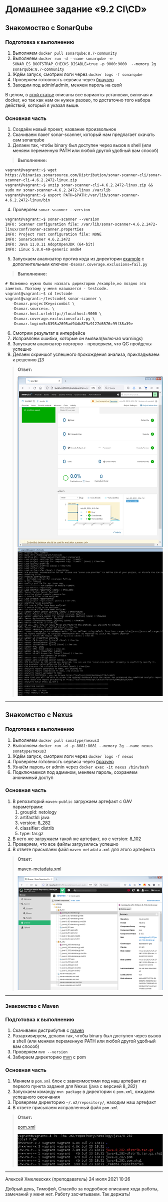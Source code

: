 # Домашнее задание «9.2 CI\CD»

## Знакомоство с SonarQube

### Подготовка к выполнению

1. Выполняем `docker pull sonarqube:8.7-community`
2. Выполняем `docker run -d --name sonarqube -e SONAR_ES_BOOTSTRAP_CHECKS_DISABLE=true -p 9000:9000  --memory 2g sonarqube:8.7-community`
3. Ждём запуск, смотрим логи через `docker logs -f sonarqube`
4. Проверяем готовность сервиса через [браузер](http://localhost:9000)
5. Заходим под admin\admin, меняем пароль на свой

В целом, в [этой статье](https://docs.sonarqube.org/latest/setup/install-server/) описаны все варианты установки, включая и docker, но так как нам он нужен разово, то достаточно того набора действий, который я указал выше.

### Основная часть

1. Создаём новый проект, название произвольное
2. Скачиваем пакет sonar-scanner, который нам предлагает скачать сам sonarqube
3. Делаем так, чтобы binary был доступен через вызов в shell (или меняем переменную PATH или любой другой удобный вам способ)
> **Выполнение:**    
```
vagrant@vagrant:~$ wget https://binaries.sonarsource.com/Distribution/sonar-scanner-cli/sonar-scanner-cli-4.6.2.2472-linux.zip
vagrant@vagrant:~$ unzip sonar-scanner-cli-4.6.2.2472-linux.zip && sudo mv sonar-scanner-4.6.2.2472-linux /var/lib
vagrant@vagrant:~$ export PATH=$PATH:/var/lib/sonar-scanner-4.6.2.2472-linux/bin
```

4. Проверяем `sonar-scanner --version`
```
vagrant@vagrant:~$ sonar-scanner --version
INFO: Scanner configuration file: /var/lib/sonar-scanner-4.6.2.2472-linux/conf/sonar-scanner.properties
INFO: Project root configuration file: NONE
INFO: SonarScanner 4.6.2.2472
INFO: Java 11.0.11 AdoptOpenJDK (64-bit)
INFO: Linux 5.8.0-49-generic amd64
```

5. Запускаем анализатор против кода из директории [example](./example) с дополнительным ключом `-Dsonar.coverage.exclusions=fail.py`
> **Выполнение:** 
```
# Возможно нужно было назвать директорию /example,но поздно это заметил. Поэтому у меня называется - testcode.
vagrant@vagrant:~$ cd testcode
vagrant@vagrant:~/testcode$ sonar-scanner \
   -Dsonar.projectKey=icombit \
   -Dsonar.sources=. \
   -Dsonar.host.url=http://localhost:9000 \
   -Dsonar.coverage.exclusions=fail.py \
   -Dsonar.login=5c8398a2695ad94db879a9127d6576c99f38a39e
```

6. Смотрим результат в интерфейсе
7. Исправляем ошибки, которые он выявил(включая warnings)
8. Запускаем анализатор повторно - проверяем, что QG пройдены успешно
9. Делаем скриншот успешного прохождения анализа, прикладываем к решению ДЗ
> **Ответ:**    
>
>![sonarqube](sonarqube.png)    
>![sonar-scanner](sonar-scanner.png)

---

## Знакомство с Nexus

### Подготовка к выполнению

1. Выполняем `docker pull sonatype/nexus3`
2. Выполняем `docker run -d -p 8081:8081 --memory 2g --name nexus sonatype/nexus3`
3. Ждём запуск, смотрим логи через `docker logs -f nexus`
4. Проверяем готовность сервиса через [бразуер](http://localhost:8081)
5. Узнаём пароль от admin через `docker exec -it nexus /bin/bash`
6. Подключаемся под админом, меняем пароль, сохраняем анонимный доступ

### Основная часть

1. В репозиторий `maven-public` загружаем артефакт с GAV параметрами:
   1. groupId: netology
   2. artifactId: java
   3. version: 8_282
   4. classifier: distrib
   5. type: tar.gz
2. В него же загружаем такой же артефакт, но с version: 8_102
3. Проверяем, что все файлы загрузились успешно
4. В ответе присылаем файл `maven-metadata.xml` для этого артефекта

> **Ответ:**    
>
> [maven-metadata.xml](maven-metadata.xml)
>
> ![nexus.png](nexus.png)  

---

### Знакомство с Maven

### Подготовка к выполнению

1. Скачиваем дистрибутив с [maven](https://maven.apache.org/download.cgi)
2. Разархивируем, делаем так, чтобы binary был доступен через вызов в shell (или меняем переменную PATH или любой другой удобный вам способ)
3. Проверяем `mvn --version`
4. Забираем директорию [mvn](./mvn) с pom

### Основная часть

1. Меняем в `pom.xml` блок с зависимостями под наш артефакт из первого пункта задания для Nexus (java с версией 8_282)
2. Запускаем команду `mvn package` в директории с `pom.xml`, ожидаем успешного окончания
3. Проверяем директорию `~/.m2/repository/`, находим наш артефакт
4. В ответе присылаем исправленный файл `pom.xml`

> **Ответ:**    
>
> [pom.xml](pom.xml)    
>
> ![maven.png](maven.png) 

---

Алексей Хмелевских (преподаватель)
24 июля 2021 10:26

Добрый день, Тимофей,
Спасибо за подробное описание хода работы, замечаний у меня нет. Работу засчитываем. Так держать!
